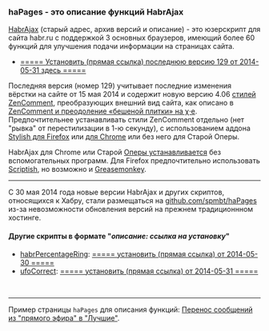 ### haPages - это описание функций HabrAjax

[HabrAjax](http://userscripts.org:8080/scripts/show/121690) (старый адрес, архив версий и описание) - это юзерскрипт для сайта habr.ru с поддержкой 3 основных браузеров, имеющий более 60 функций для улучшения подачи информации на страницах сайта.

* [===== Установить (прямая ссылка) последнюю версию 129 от 2014-05-31 здесь =====](https://raw.githubusercontent.com/spmbt/haPages/gh-pages/habrajax.user.js)

Последняя версия (номер 129) учитывает последние изменения вёрстки на сайте от 15 мая 2014 и содержит новую версию 4.06 [стилей ZenComment](http://userstyles.org/styles/101697/habr-zencomment-4), преобразующих внешний вид сайта, как описано в [ZenComment и преодоление «бешеной плитки» на χ·е](http://habrahabr.ru/post/223555/). Предпочтительнее устанавливать стили ZenComment отдельно (нет "рывка" от перестилизации в 1-ю секунду), с использованием аддона [Stylish для Firefox](https://addons.mozilla.org/ru/firefox/addon/stylish/) или [для Chrome](https://chrome.google.com/webstore/detail/stylish/fjnbnpbmkenffdnngjfgmeleoegfcffe?hl=ru) или без него для Старой Оперы.

HabrAjax для Chrome или Старой [Оперы устанавливается](http://f-lite.ru/lfp/s015.radikal.ru/i332/1010/ed/7bd2820ccbf6.png/htm) без вспомогательных программ. Для Firefox предпочтительно использовать [Scriptish](https://addons.mozilla.org/ru/firefox/addon/scriptish/versions/?page=1#version-0.1.12), но возможно и [Greasemonkey](https://addons.mozilla.org/ru/firefox/addon/greasemonkey/versions/).

---

С 30 мая 2014 года новые версии HabrAjax и других скриптов, относящихся к Хабру, стали размещаться на [github.com/spmbt/haPages](https://github.com/spmbt/haPages/tree/gh-pages) из-за невозможности обновления версий на прежнем традиционнном хостинге.

#### Другие скрипты в формате "*описание: ссылка на установку*"

* [habrPercentageRing](http://userscripts.org:8080/scripts/show/129371): [===== установить (прямая ссылка) от 2014-05-30 =====](https://raw.githubusercontent.com/spmbt/haPages/gh-pages/habrpercentagering@githubcomspmbt.user.js)
* [ufoCorrect](http://userscripts.org:8080/scripts/show/397762): [===== установить (прямая ссылка) от 2014-05-31 =====](https://raw.githubusercontent.com/spmbt/haPages/gh-pages/ufocorrect.user.js)

<br>

---

Пример страницы `haPages` для описания функций: [Перенос сообщений из "прямого эфира" в "Лучшие"](http://spmbt.github.io/haPages/sidebarLive2Dailybest.htm).






